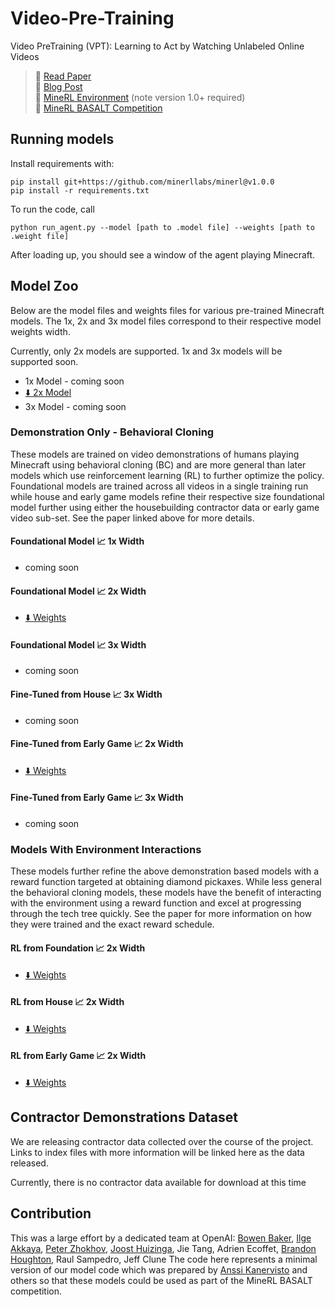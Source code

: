 

# Video-Pre-Training
Video PreTraining (VPT): Learning to Act by Watching Unlabeled Online Videos


> :page_facing_up: [Read Paper](https://cdn.openai.com/vpt/Paper.pdf) \
  :mega: [Blog Post](https://openai.com/blog/vpt) \
  :space_invader: [MineRL Environment](https://github.com/minerllabs/minerl) (note version 1.0+ required) \
  :checkered_flag: [MineRL BASALT Competition](https://www.aicrowd.com/challenges/neurips-2022-minerl-basalt-competition)


## Running models

Install requirements with:

```
pip install git+https://github.com/minerllabs/minerl@v1.0.0
pip install -r requirements.txt
```

To run the code, call

```
python run_agent.py --model [path to .model file] --weights [path to .weight file]
```

After loading up, you should see a window of the agent playing Minecraft.



## Model Zoo
Below are the model files and weights files for various pre-trained Minecraft models.
The 1x, 2x and 3x model files correspond to their respective model weights width. 

Currently, only 2x models are supported. 1x and 3x models will 
be supported soon. 
* 1x Model - coming soon
* [:arrow_down: 2x Model](https://openaipublic.blob.core.windows.net/minecraft-rl/models/2x.model)
* 3x Model - coming soon

### Demonstration Only - Behavioral Cloning
These models are trained on video demonstrations of humans playing Minecraft
using behavioral cloning (BC) and are more general than later models which 
use reinforcement learning (RL) to further optimize the policy. 
Foundational models are trained across all videos in a single training run
while house and early game models refine their respective size foundational
model further using either the housebuilding contractor data or early game video
sub-set. See the paper linked above for more details.

#### Foundational Model :chart_with_upwards_trend: 1x Width 
  * coming soon

#### Foundational Model :chart_with_upwards_trend: 2x Width 
  * [:arrow_down: Weights](https://openaipublic.blob.core.windows.net/minecraft-rl/models/foundation-model-2x.weights)

#### Foundational Model :chart_with_upwards_trend: 3x Width 
  * coming soon

#### Fine-Tuned from House :chart_with_upwards_trend: 3x Width 
  * coming soon

#### Fine-Tuned from Early Game :chart_with_upwards_trend: 2x Width 
  * [:arrow_down: Weights](https://openaipublic.blob.core.windows.net/minecraft-rl/models/bc-early-game-2x.weights)

#### Fine-Tuned from Early Game :chart_with_upwards_trend: 3x Width 
  * coming soon

### Models With Environment Interactions
These models further refine the above demonstration based models with a reward 
function targeted at obtaining diamond pickaxes. While less general the behavioral
cloning models, these models have the benefit of interacting with the environment
using a reward function and excel at progressing through the tech tree quickly.
See the paper for more information
on how they were trained and the exact reward schedule.

#### RL from Foundation :chart_with_upwards_trend: 2x Width 
  * [:arrow_down: Weights](https://openaipublic.blob.core.windows.net/minecraft-rl/models/rl-from-foundation-2x.weights)

#### RL from House :chart_with_upwards_trend: 2x Width 
  * [:arrow_down: Weights](https://openaipublic.blob.core.windows.net/minecraft-rl/models/rl-from-house-2x.weights)

#### RL from Early Game :chart_with_upwards_trend: 2x Width 
  * [:arrow_down: Weights](https://openaipublic.blob.core.windows.net/minecraft-rl/models/rl-from-early-game-2x.weights)

## Contractor Demonstrations Dataset
We are releasing contractor data collected over the course of the project. Links to index 
files with more information will be linked here as the data released.


Currently, there is no contractor data available for download at this time


## Contribution
This was a large effort by a dedicated team at OpenAI:
[Bowen Baker](https://github.com/bowenbaker), [Ilge Akkaya](https://github.com/ilge), [Peter Zhokhov](https://github.com/pzhokhov), [Joost Huizinga](https://github.com/JoostHuizinga), Jie Tang, Adrien Ecoffet, [Brandon Houghton](https://github.com/brandonhoughton), Raul Sampedro, Jeff Clune 
The code here represents a minimal version of our model code which was 
prepared by [Anssi Kanervisto](https://github.com/miffyli) and others so that these models could be used as 
part of the MineRL BASALT competition. 
